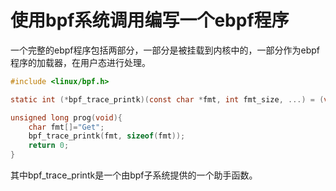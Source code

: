 # 使用bpf系统调用编写一个ebpf程序

一个完整的ebpf程序包括两部分，一部分是被挂载到内核中的，一部分作为ebpf程序的加载器，在用户态进行处理。

```c
#include <linux/bpf.h>

static int (*bpf_trace_printk)(const char *fmt, int fmt_size, ...) = (void *) BPF_FUNC_trace_printk;

unsigned long prog(void){
    char fmt[]="Get";
    bpf_trace_printk(fmt, sizeof(fmt));
    return 0;
}
```

其中bpf_trace_printk是一个由bpf子系统提供的一个助手函数。
